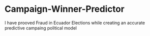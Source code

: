 # Campaign-Winner-Predictor
I have prooved Fraud in Ecuador Elections 
while creating an accurate predictive campaing political model

